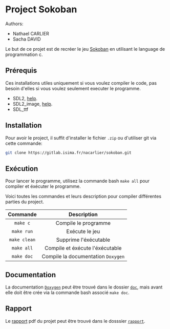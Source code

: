 
# Project Sokoban

Authors:
 * Nathael CARLIER
 * Sacha DAVID

Le but de ce projet est de recréer le jeu [Sokoban](https://fr.wikipedia.org/wiki/Sokoban) en utilisant le language de programmation c.

## Prérequis

Ces installations utiles uniquement si vous voulez compiler le code, pas besoin d'elles si vous voulez seulement executer le programme.
- SDL2, [help](https://wiki.libsdl.org/SDL2/Installation).
- SDL2_image, [help](https://www.oreilly.com/library/view/rust-programming-by/9781788390637/ac509577-fdbc-4f2e-b876-3536985e113c.xhtml).
- SDL_ttf

## Installation

Pour avoir le project, il suffit d'installer le fichier `.zip` ou d'utiliser git via cette commande:
``` bash
git clone https://gitlab.isima.fr/nacarlier/sokoban.git
```

## Exécution

Pour lancer le programme, utilisez la commande bash `make all` pour compiler et éxécuter le programme.

Voici toutes les commandes et leurs description pour compiler différentes parties du project.

| Commande     | Description                            |
|:------------:|:--------------------------------------:|
| `make c`     | Compile le programme                   |
| `make run`   | Exécute le jeu
| `make clean` | Supprime l'éxécutable                  |
| `make all`   | Compile et éxécute l'éxécutable        |
| `make doc`   | Compile la documentation `Doxygen`     |


## Documentation

La documentation [`Doxygen`](./doc/redirect.html) peut être trouvé dans le dossier [`doc`](./doc/), mais avant elle doit être crée via la commande bash associé `make doc`.

## Rapport

Le [rapport](./rapport/rapport.pdf) pdf du projet peut être trouvé dans le dosssier [`rapport`](./rapport/).